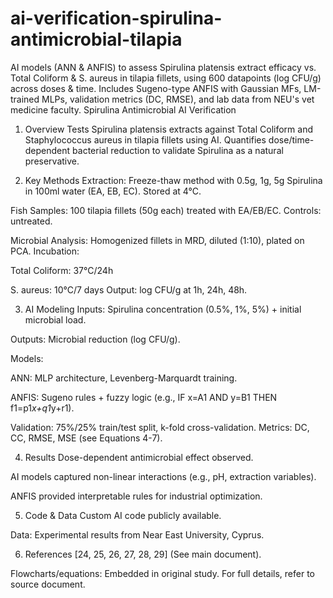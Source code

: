 # ai-verification-spirulina-antimicrobial-tilapia
AI models (ANN &amp; ANFIS) to assess Spirulina platensis extract efficacy vs. Total Coliform &amp; S. aureus in tilapia fillets, using 600 datapoints (log CFU/g) across doses &amp; time. Includes Sugeno-type ANFIS with Gaussian MFs, LM-trained MLPs, validation metrics (DC, RMSE), and lab data from NEU's vet medicine faculty.
Spirulina Antimicrobial AI Verification
1. Overview
Tests Spirulina platensis extracts against Total Coliform and Staphylococcus aureus in tilapia fillets using AI. Quantifies dose/time-dependent bacterial reduction to validate Spirulina as a natural preservative.

2. Key Methods
Extraction:
Freeze-thaw method with 0.5g, 1g, 5g Spirulina in 100ml water (EA, EB, EC). Stored at 4°C.

Fish Samples:
100 tilapia fillets (50g each) treated with EA/EB/EC. Controls: untreated.

Microbial Analysis:
Homogenized fillets in MRD, diluted (1:10), plated on PCA. Incubation:

Total Coliform: 37°C/24h

S. aureus: 10°C/7 days
Output: log CFU/g at 1h, 24h, 48h.

3. AI Modeling
Inputs: Spirulina concentration (0.5%, 1%, 5%) + initial microbial load.

Outputs: Microbial reduction (log CFU/g).

Models:

ANN: MLP architecture, Levenberg-Marquardt training.

ANFIS: Sugeno rules + fuzzy logic (e.g., IF x=A1 AND y=B1 THEN f1=p1*x+q1*y+r1).

Validation:
75%/25% train/test split, k-fold cross-validation.
Metrics: DC, CC, RMSE, MSE (see Equations 4-7).

4. Results
Dose-dependent antimicrobial effect observed.

AI models captured non-linear interactions (e.g., pH, extraction variables).

ANFIS provided interpretable rules for industrial optimization.

5. Code & Data
Custom AI code publicly available.

Data: Experimental results from Near East University, Cyprus.

6. References
[24, 25, 26, 27, 28, 29] (See main document).

Flowcharts/equations: Embedded in original study. For full details, refer to source document.
